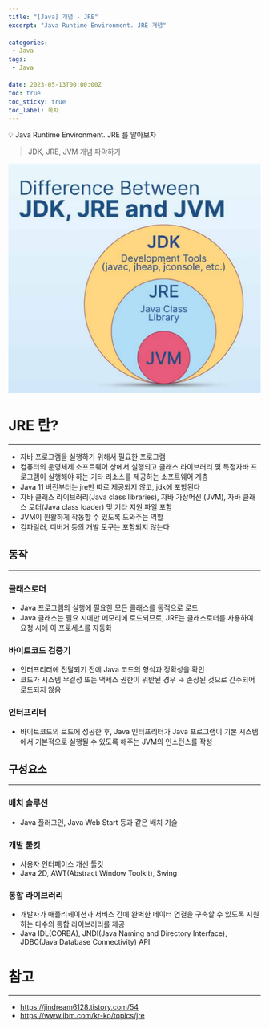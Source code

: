 ```yaml
---
title: "[Java] 개념 - JRE"
excerpt: "Java Runtime Environment. JRE 개념"

categories:
 - Java
tags:
 - Java

date: 2023-05-13T00:00:00Z
toc: true
toc_sticky: true
toc_label: 목차
---
```

<aside>
💡 Java Runtime Environment. JRE 를 알아보자
</aside>

> JDK, JRE, JVM 개념 파악하기

![01](/assets/images/posts/java19.png)

# JRE 란?

---
- 자바 프로그램을 실행하기 위해서 필요한 프로그램
- 컴퓨터의 운영체제 소프트웨어 상에서 실행되고 클래스 라이브러리 및 특정자바 프로그램이 실행해야 하는 기타 리소스를 제공하는 소프트웨어 계층
- Java 11 버전부터는 jre만 따로 제공되지 않고, jdk에 포함된다
- 자바 클래스 라이브러리(Java class libraries), 자바 가상머신 (JVM), 자바 클래스 로더(Java class loader) 및 기타 지원 파일 포함
- JVM이 원활하게 작동할 수 있도록 도와주는 역할
- 컴파일러, 디버거 등의 개발 도구는 포함되지 않는다

## 동작

---
### 클래스로더
- Java 프로그램의 실행에 필요한 모든 클래스를 동적으로 로드
- Java 클래스는 필요 시에만 메모리에 로드되므로, JRE는 클래스로더를 사용하여 요청 시에 이 프로세스를 자동화

### 바이트코드 검증기
- 인터프리터에 전달되기 전에 Java 코드의 형식과 정확성을 확인
- 코드가 시스템 무결성 또는 액세스 권한이 위반된 경우 → 손상된 것으로 간주되어 로드되지 않음

### **인터프리터**
- 바이트코드의 로드에 성공한 후, Java 인터프리터가 Java 프로그램이 기본 시스템에서 기본적으로 실행될 수 있도록 해주는 JVM의 인스턴스를 작성

## 구성요소

---
### 배치 솔루션
- Java 플러그인, Java Web Start 등과 같은 배치 기술

### 개발 툴킷
- 사용자 인터페이스 개선 툴킷
- Java 2D, AWT(Abstract Window Toolkit), Swing

### **통합 라이브러리**
- 개발자가 애플리케이션과 서비스 간에 완벽한 데이터 연결을 구축할 수 있도록 지원하는 다수의 통합 라이브러리를 제공
- Java IDL(CORBA), JNDI(Java Naming and Directory Interface), JDBC(Java Database Connectivity) API

# 참고

---

- https://jindream6128.tistory.com/54
- https://www.ibm.com/kr-ko/topics/jre